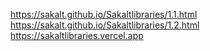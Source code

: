 https://sakalt.github.io/Sakaltlibraries/1.1.html
https://sakalt.github.io/Sakaltlibraries/1.2.html
https://sakaltlibraries.vercel.app
